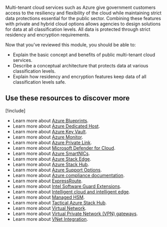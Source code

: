 Multi-tenant cloud services such as Azure give government customers access to the resiliency and flexibility of the cloud while maintaining strict data protections essential for the public sector. Combining these features with private and hybrid cloud options allows agencies to design solutions for data at all classification levels. All data is protected through strict residency and encryption requirements. 

Now that you’ve reviewed this module, you should be able to:

* Explain the basic concept and benefits of public multi-tenant cloud services.
* Describe a conceptual architecture that protects data at various classification levels.
* Explain how residency and encryption features keep data of all classification levels safe.

## Use these resources to discover more

[!include[](../../../includes/open-link-in-new-tab-note.md)]

* Learn more about [Azure Blueprints](/azure/governance/blueprints/overview).
* Learn more about [Azure Dedicated Host](https://azure.microsoft.com/services/virtual-machines/dedicated-host/).
* Learn more about [Azure Key Vault](https://azure.microsoft.com/services/key-vault/).
* Learn more about [Azure Monitor](https://azure.microsoft.com/services/monitor/).
* Learn more about [Azure Private Link](/azure/private-link/).
* Learn more about [Microsoft Defender for Cloud](https://azure.microsoft.com/services/security-center/).
* Learn more about [Azure SmartNICs](https://www.microsoft.com/research/publication/azure-accelerated-networking-smartnics-public-cloud/).
* Learn more about [Azure Stack Edge](/azure/databox-online/azure-stack-edge-overview).
* Learn more about [Azure Stack Hub](/azure-stack/operator/azure-stack-overview).
* Learn more about [Azure Support Options](https://azure.microsoft.com/support/options/).
* Learn more about [Azure compliance documentation](/azure/compliance/).
* Learn more about [ExpressRoute](/azure/expressroute/expressroute-introduction).
* Learn more about [Intel Software Guard Extensions](https://software.intel.com/content/www/us/en/develop/topics/software-guard-extensions.html).
* Learn more about [Intelligent cloud and intelligent edge](https://azure.microsoft.com/overview/future-of-cloud/).
* Learn more about [Managed HSM](/azure/key-vault/managed-hsm/overview).
* Learn more about [Tactical Azure Stack Hub](https://www.dell.com/en-us/dt/hyperconverged-infrastructure/microsoft-azure-stack/microsoft-azure-stack-hub.htm).
* Learn more about [Virtual Network](/azure/virtual-network/virtual-networks-overview).
* Learn more about [Virtual Private Network (VPN) gateways](/azure/vpn-gateway/vpn-gateway-about-vpngateways).
* Learn more about [VNet Integration](/azure/virtual-network/virtual-network-for-azure-services).
